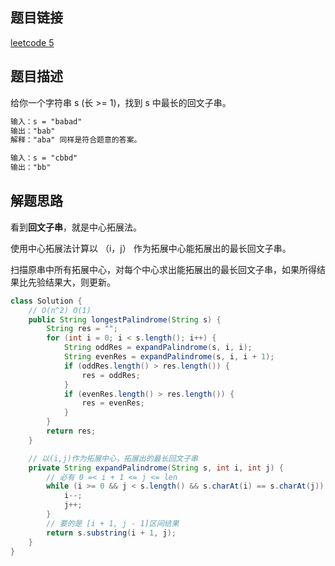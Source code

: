 ## 题目链接

[leetcode 5](https://leetcode.cn/problems/longest-palindromic-substring/)

## 题目描述

给你一个字符串 s (长 >= 1)，找到 s 中最长的回文子串。

```html
输入：s = "babad"
输出："bab"
解释："aba" 同样是符合题意的答案。

输入：s = "cbbd"
输出："bb"
```

## 解题思路

看到**回文子串**，就是中心拓展法。  

使用中心拓展法计算以 （i，j） 作为拓展中心能拓展出的最长回文子串。

扫描原串中所有拓展中心，对每个中心求出能拓展出的最长回文子串，如果所得结果比先验结果大，则更新。

```java
class Solution {
    // O(n^2) O(1)
    public String longestPalindrome(String s) {
        String res = "";
        for (int i = 0; i < s.length(); i++) {
            String oddRes = expandPalindrome(s, i, i);
            String evenRes = expandPalindrome(s, i, i + 1);
            if (oddRes.length() > res.length()) {
                res = oddRes;
            }
            if (evenRes.length() > res.length()) {
                res = evenRes;
            }
        }
        return res;
    }

    // 以(i,j)作为拓展中心，拓展出的最长回文子串
    private String expandPalindrome(String s, int i, int j) {
        // 必有 0 =< i + 1 <= j <= len
        while (i >= 0 && j < s.length() && s.charAt(i) == s.charAt(j)) {
            i--;
            j++;
        }
        // 要的是 [i + 1, j - 1]区间结果
        return s.substring(i + 1, j);
    }
}
```
